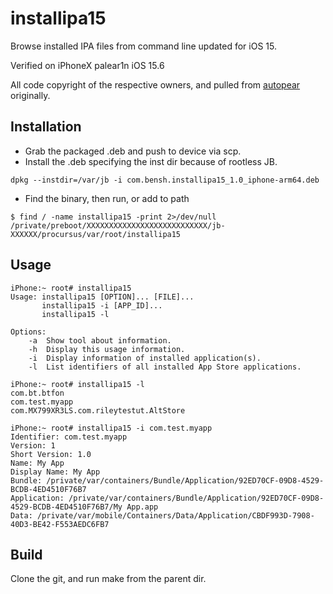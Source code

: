# installipa15
Browse installed IPA files from command line updated for iOS 15. 

Verified on iPhoneX palear1n iOS 15.6

All code copyright of the respective owners, and pulled from [autopear](https://github.com/autopear/ipainstaller) originally.

## Installation
- Grab the packaged .deb and push to device via scp.
- Install the .deb specifying the inst dir because of rootless JB.
```
dpkg --instdir=/var/jb -i com.bensh.installipa15_1.0_iphone-arm64.deb
```
- Find the binary, then run, or add to path
```
$ find / -name installipa15 -print 2>/dev/null
/private/preboot/XXXXXXXXXXXXXXXXXXXXXXXXXXX/jb-XXXXXX/procursus/var/root/installipa15
```

## Usage
```
iPhone:~ root# installipa15 
Usage: installipa15 [OPTION]... [FILE]...
       installipa15 -i [APP_ID]...
       installipa15 -l
       
Options:
    -a  Show tool about information.
    -h  Display this usage information.
    -i  Display information of installed application(s).
    -l  List identifiers of all installed App Store applications.

iPhone:~ root# installipa15 -l
com.bt.btfon
com.test.myapp
com.MX799XR3LS.com.rileytestut.AltStore

iPhone:~ root# installipa15 -i com.test.myapp
Identifier: com.test.myapp
Version: 1
Short Version: 1.0
Name: My App
Display Name: My App
Bundle: /private/var/containers/Bundle/Application/92ED70CF-09D8-4529-BCDB-4ED4510F76B7
Application: /private/var/containers/Bundle/Application/92ED70CF-09D8-4529-BCDB-4ED4510F76B7/My App.app
Data: /private/var/mobile/Containers/Data/Application/CBDF993D-7908-40D3-BE42-F553AEDC6FB7
```

## Build
Clone the git, and run make from the parent dir.
